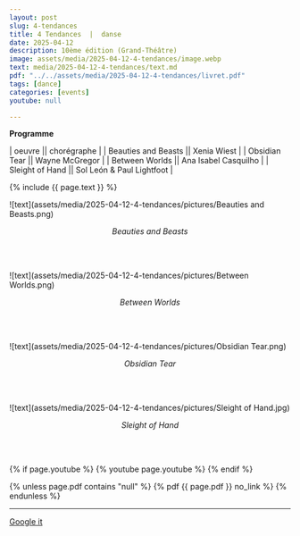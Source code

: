 ```yaml
---
layout: post
slug: 4-tendances
title: 4 Tendances  |  danse
date: 2025-04-12
description: 10ème édition (Grand-Théâtre)
image: assets/media/2025-04-12-4-tendances/image.webp
text: media/2025-04-12-4-tendances/text.md
pdf: "../../assets/media/2025-04-12-4-tendances/livret.pdf"
tags: [dance]
categories: [events]
youtube: null

---
```


**Programme** | oeuvre || chorégraphe || Beauties and Beasts || Xenia Wiest || Obsidian Tear || Wayne McGregor || Between Worlds || Ana Isabel Casquilho || Sleight of Hand || Sol León & Paul Lightfoot |

{% include  {{ page.text }} %}



![text](assets/media/2025-04-12-4-tendances/pictures/Beauties and Beasts.png)

<div style="text-align: center;"><i>Beauties and Beasts</i></div>

<br><br>


![text](assets/media/2025-04-12-4-tendances/pictures/Between Worlds.png)

<div style="text-align: center;"><i>Between Worlds</i></div>

<br><br>


![text](assets/media/2025-04-12-4-tendances/pictures/Obsidian Tear.png)

<div style="text-align: center;"><i>Obsidian Tear</i></div>

<br><br>


![text](assets/media/2025-04-12-4-tendances/pictures/Sleight of Hand.jpg)

<div style="text-align: center;"><i>Sleight of Hand</i></div>

<br><br>


{% if page.youtube %}
  {% youtube page.youtube %}
{% endif %}

{% unless page.pdf contains "null" %}
  {% pdf {{ page.pdf }} no_link %}
{% endunless %}

---

<div>
    <p style="text-align: left;"> <a href="https://www.google.com/search?q=4+Tendances+danse+10ème+édition+(Grand-Théâtre)+2025-04-12" target="_blank">Google it</a> </p>
</div>

